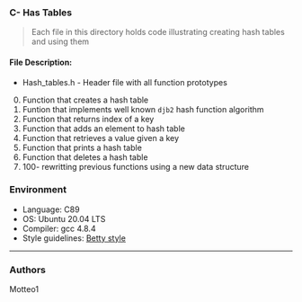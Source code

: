 ### C- Has Tables
> Each file in this directory holds code illustrating creating hash tables and using them

#### File Description:
* Hash_tables.h - Header file with all function prototypes
0. Function that creates a hash table
1. Funtion that implements well known `djb2` hash function algorithm
2. Function that returns index of a key
3. Function that adds an element to hash table
4. Function that retrieves a value given a key
5. Function that prints a hash table
6. Function that deletes a hash table
7. 100- rewritting previous functions using a new data structure


### Environment
* Language: C89
* OS: Ubuntu 20.04 LTS
* Compiler: gcc 4.8.4
* Style guidelines: [Betty style](https://github.com/holbertonschool/Betty/wiki)

***
### Authors
Motteo1
